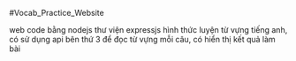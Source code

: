﻿#Vocab_Practice_Website

web code bằng nodejs thư viện expressjs hình thức luyện từ vựng tiếng anh, có sử dụng api bên thứ 3 để đọc từ vựng mỗi câu, có hiển thị kết quả làm bài
